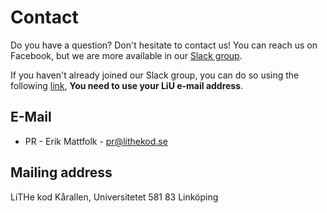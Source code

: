 # Contact

Do you have a question? Don't hesitate to contact us! You can reach us on Facebook,
but we are more available in our [Slack group](https://lithe-kod.slack.com/).

If you haven't already joined our Slack group, you can do so using the following
[link](https://lithe-kod.slack.com/signup), **You need to use your LiU e-mail address**.

## E-Mail

* PR - Erik Mattfolk - pr@lithekod.se

## Mailing address

LiTHe kod Kårallen, Universitetet 581 83 Linköping

